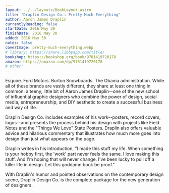 ```yaml
---
layout: ../../layouts/BookLayout.astro
title: "Draplin Design Co.: Pretty Much Everything"
author: Aaron James Draplin
currentlyReading: false
startDate: 2016 May 30
finishDate: 2016 May 30
added: 2016 May 30
notes: false
coverImage: pretty-much-everything.webp
# library: https://share.libbyapp.com/title/
bookshop: https://bookshop.org/book/9781419720178
amazon: https://amazon.com/dp/9781419720178
# other: 
---
```


Esquire. Ford Motors. Burton Snowboards. The Obama administration. While all of these brands are vastly different, they share at least one thing in common: a teeny, little bit of Aaron James Draplin--one of the new school of influential graphic designers who combine the power of design, social media, entrepreneurship, and DIY aesthetic to create a successful business and way of life.  

Draplin Design Co. includes examples of his work--posters, record covers, logos--and presents the process behind his design with projects like Field Notes and the "Things We Love" State Posters. Draplin also offers valuable advice and hilarious commentary that illustrates how much more goes into design than just what appears on the page.  

Draplin writes in his introduction, "I made this stuff my life. When something is your hobby first, the 'work' part never feels the same. I love making this stuff. And I'm hoping that will never change. I've been lucky to pull off a killer life in design. Let this goddamn book be proof."  

With Draplin's humor and pointed observations on the contemporary design scene, Draplin Design Co. is the complete package for the new generation of designers.  
